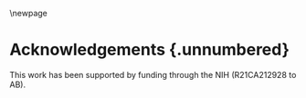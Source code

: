 \newpage

# Acknowledgements {.unnumbered}

This work has been supported by funding through the NIH (R21CA212928 to AB).
